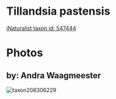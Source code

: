 
Tillandsia pastensis
====================
  
[iNaturalist taxon id: 547444](https://www.inaturalist.org/taxa/547444)
# Photos

## by: Andra Waagmeester
  
![taxon208306229](https://inaturalist-open-data.s3.amazonaws.com/photos/223161858/medium.jpeg)